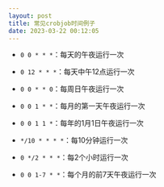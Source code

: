 ```yaml
---
layout: post
title: 常见crobjob时间例子
date: 2023-03-22 00:12:05
---
```


- `0 0 * * *`：每天的午夜运行一次

- `0 12 * * *`：每天中午12点运行一次

- `0 0 * * 0`：每周日午夜运行一次

- `0 0 1 * *`：每月的第一天午夜运行一次

- `0 0 1 1 *`：每年的1月1日午夜运行一次

- `*/10 * * * *`：每10分钟运行一次

- `0 */2 * * *`：每2个小时运行一次

- `0 0 1-7 * *`：每个月的前7天午夜运行一次


